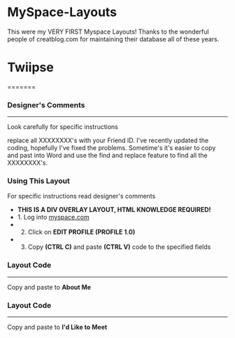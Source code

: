 # MySpace-Layouts
This were my VERY FIRST Myspace Layouts! Thanks to the wonderful people of creatblog.com for maintaining their database all of these years.



# Twiipse
=======

### Designer's Comments
-------------------

Look carefully for specific instructions

replace all XXXXXXXX's with your Friend ID. I've recently updated the coding, hopefully I've fixed the problems. Sometime's it's easier to copy and past into Word and use the find and replace feature to find all the XXXXXXXX's.

### Using This Layout

For specific instructions read designer's comments

-   **THIS IS A DIV OVERLAY LAYOUT, HTML KNOWLEDGE REQUIRED!**
-   1\. Log into [myspace.com](http://www.myspace.com/)
-   2. Click on **EDIT PROFILE (PROFILE 1.0)**
-   3. Copy **(CTRL C)** and paste **(CTRL V)** code to the specified fields

### Layout Code
-----------

Copy and paste to **About Me**

### Layout Code
-----------

Copy and paste to **I'd Like to Meet**
